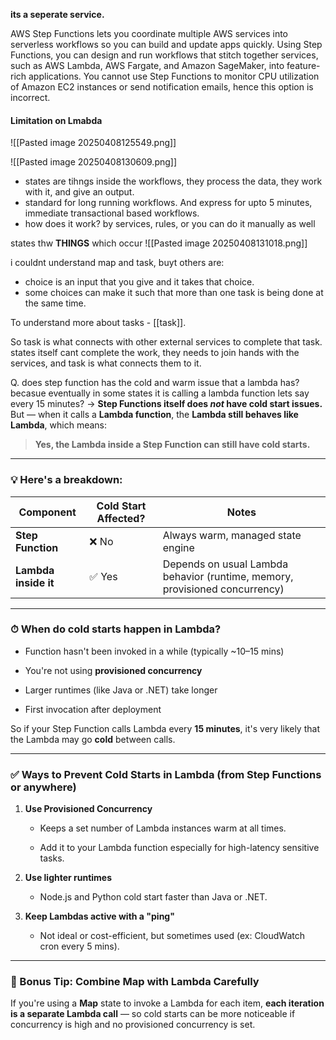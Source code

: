 **its a seperate service.**

AWS Step Functions lets you coordinate multiple AWS services into serverless workflows so you can build and update apps quickly. Using Step Functions, you can design and run workflows that stitch together services, such as AWS Lambda, AWS Fargate, and Amazon SageMaker, into feature-rich applications. You cannot use Step Functions to monitor CPU utilization of Amazon EC2 instances or send notification emails, hence this option is incorrect.
#### Limitation on Lmabda
![[Pasted image 20250408125549.png]]


![[Pasted image 20250408130609.png]]
- states are tihngs inside the workflows, they process the data, they work with it, and give an output. 
- standard for long running workflows. And express for upto 5 minutes, immediate transactional based workflows.
-  how does it work? by services, rules, or you can do it manually as well


states thw **THINGS** which occur
![[Pasted image 20250408131018.png]]


i couldnt understand map and task, buyt others are:
- choice is an input that you give and it takes that choice.
- some choices can make it such that more than one task is being done at the same time.

To understand more about tasks - [[task]].

So task is what connects with other external services to complete that task. states itself cant complete the work, they needs to join hands with the services, and task is what connects them to it.


Q. does step function has the cold and warm issue that a lambda has? becasue eventually in some states it is calling a lambda function lets say every 15 minutes?
->
**Step Functions itself does _not_ have cold start issues.**  
But — when it calls a **Lambda function**, the **Lambda still behaves like Lambda**, which means:

> **Yes, the Lambda inside a Step Function can still have cold starts.**

---

### 💡 Here's a breakdown:

| Component            | Cold Start Affected? | Notes                                                                       |
| -------------------- | -------------------- | --------------------------------------------------------------------------- |
| **Step Function**    | ❌ No                 | Always warm, managed state engine                                           |
| **Lambda inside it** | ✅ Yes                | Depends on usual Lambda behavior (runtime, memory, provisioned concurrency) |

---

### ⏱ When do cold starts happen in Lambda?

- Function hasn't been invoked in a while (typically ~10–15 mins)
    
- You're not using **provisioned concurrency**
    
- Larger runtimes (like Java or .NET) take longer
    
- First invocation after deployment
    

So if your Step Function calls Lambda every **15 minutes**, it's very likely that the Lambda may go **cold** between calls.

---

### ✅ Ways to Prevent Cold Starts in Lambda (from Step Functions or anywhere)

1. **Use Provisioned Concurrency**
    
    - Keeps a set number of Lambda instances warm at all times.
        
    - Add it to your Lambda function especially for high-latency sensitive tasks.
        
2. **Use lighter runtimes**
    
    - Node.js and Python cold start faster than Java or .NET.
        
3. **Keep Lambdas active with a "ping"**
    
    - Not ideal or cost-efficient, but sometimes used (ex: CloudWatch cron every 5 mins).
        

---

### 🧠 Bonus Tip: Combine Map with Lambda Carefully

If you're using a **Map** state to invoke a Lambda for each item, **each iteration is a separate Lambda call** — so cold starts can be more noticeable if concurrency is high and no provisioned concurrency is set.
